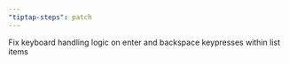```yaml
---
"tiptap-steps": patch
---
```


Fix keyboard handling logic on enter and backspace keypresses within list items
